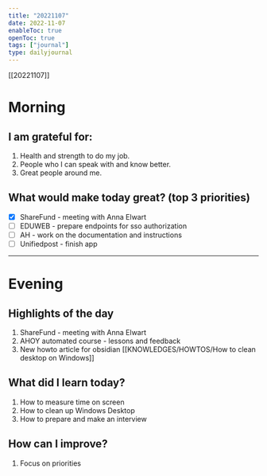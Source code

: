 ```yaml
---
title: "20221107"
date: 2022-11-07
enableToc: true
openToc: true
tags: ["journal"]
type: dailyjournal
---
```

[[20221107]]

# Morning
## I am grateful for:
1. Health and strength to do my job.
2. People who I can speak with and know better.
3. Great people around me.

## What would make today great? (top 3 priorities)
- [x] ShareFund - meeting with Anna Elwart
- [ ] EDUWEB - prepare endpoints for sso authorization
- [ ] AH - work on the documentation and instructions
- [ ] Unifiedpost - finish app

---
# Evening
## Highlights of the day
1. ShareFund - meeting with Anna Elwart
2. AHOY automated course - lessons and feedback
3. New howto article for obsidian [[KNOWLEDGES/HOWTOS/How to clean desktop on Windows]]

## What did I learn today?
1. How to measure time on screen
2. How to clean up Windows Desktop
3. How to prepare and make an interview

## How can I improve?
1. Focus on priorities 